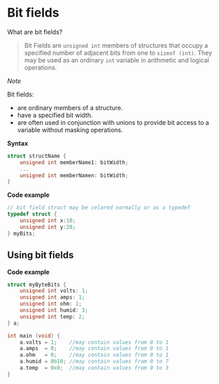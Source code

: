 # Bit fields

What are bit fields?

> Bit Fields are `unsigned int` members of structures that occupy a specified number of adjacent bits from one to `sizeof (int)`. They may be used as an ordinary `int` variable in arithmetic and logical operations.

*Note*

Bit fields:
- are ordinary members of a structure.
- have a specified bit width.
- are often used in conjunction with unions to provide bit access to a variable without masking operations.

**Syntax**
```c
struct structName {
    unsigned int memberName1: bitWidth;
    ...
    unsigned int memberNamen: bitWidth;
}
```

**Code example**
```c
// bit field struct may be celared normally or as a typedef
typedef struct {
    unsigned int x:10;
    unsigned int y:20;
} myBits;
```

## Using bit fields

**Code example**
```c
struct myByteBits {
    unsigned int volts: 1;
    unsigned int amps: 1;
    unsigned int ohm: 1;
    unsigned int humid: 3;
    unsigned int temp: 2;
} a;

int main (void) {
    a.volts = 1;    //may contain values from 0 to 1
    a.amps  = 0;    //may contain values from 0 to 1
    a.ohm   = 0;    //may contain values from 0 to 1
    a.humid = 0b10; //may contain values from 0 to 7
    a.temp  = 0x0;  //may contain values from 0 to 3
}
```
